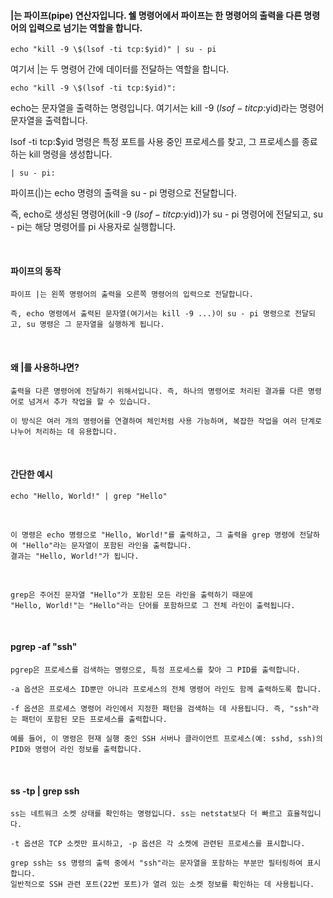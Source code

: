 #### |는 파이프(pipe) 연산자입니다. 쉘 명령어에서 파이프는 한 명령어의 출력을 다른 명령어의 입력으로 넘기는 역할을 합니다.

```
echo "kill -9 \$(lsof -ti tcp:$yid)" | su - pi
```
여기서 |는 두 명령어 간에 데이터를 전달하는 역할을 합니다.
```
echo "kill -9 \$(lsof -ti tcp:$yid)":
```
echo는 문자열을 출력하는 명령입니다. 여기서는 kill -9 $(lsof -ti tcp:$yid)라는 명령어 문자열을 출력합니다.

lsof -ti tcp:$yid 명령은 특정 포트를 사용 중인 프로세스를 찾고, 그 프로세스를 종료하는 kill 명령을 생성합니다.
```
| su - pi:
```
파이프(|)는 echo 명령의 출력을 su - pi 명령으로 전달합니다.

즉, echo로 생성된 명령어(kill -9 $(lsof -ti tcp:$yid))가 su - pi 명령어에 전달되고, su - pi는 해당 명령어를 pi 사용자로 실행합니다.

<br>

#### 파이프의 동작
```
파이프 |는 왼쪽 명령어의 출력을 오른쪽 명령어의 입력으로 전달합니다.

즉, echo 명령에서 출력된 문자열(여기서는 kill -9 ...)이 su - pi 명령으로 전달되고, su 명령은 그 문자열을 실행하게 됩니다.
```

<br>

#### 왜 |를 사용하냐면?
```
출력을 다른 명령어에 전달하기 위해서입니다. 즉, 하나의 명령어로 처리된 결과를 다른 명령어로 넘겨서 추가 작업을 할 수 있습니다.

이 방식은 여러 개의 명령어를 연결하여 체인처럼 사용 가능하며, 복잡한 작업을 여러 단계로 나누어 처리하는 데 유용합니다.
```

<br>

#### 간단한 예시
```
echo "Hello, World!" | grep "Hello"
```

<br>

```
이 명령은 echo 명령으로 "Hello, World!"를 출력하고, 그 출력을 grep 명령에 전달하여 "Hello"라는 문자열이 포함된 라인을 출력합니다.
결과는 "Hello, World!"가 됩니다.
```

<br>

```
grep은 주어진 문자열 "Hello"가 포함된 모든 라인을 출력하기 때문에
"Hello, World!"는 "Hello"라는 단어를 포함하므로 그 전체 라인이 출력됩니다.
```

<br>

#### pgrep -af "ssh"

```
pgrep은 프로세스를 검색하는 명령으로, 특정 프로세스를 찾아 그 PID를 출력합니다.

-a 옵션은 프로세스 ID뿐만 아니라 프로세스의 전체 명령어 라인도 함께 출력하도록 합니다.

-f 옵션은 프로세스 명령어 라인에서 지정한 패턴을 검색하는 데 사용됩니다. 즉, "ssh"라는 패턴이 포함된 모든 프로세스를 출력합니다.

예를 들어, 이 명령은 현재 실행 중인 SSH 서버나 클라이언트 프로세스(예: sshd, ssh)의 PID와 명령어 라인 정보를 출력합니다.
```

<br>

#### ss -tp | grep ssh

```
ss는 네트워크 소켓 상태를 확인하는 명령입니다. ss는 netstat보다 더 빠르고 효율적입니다.

-t 옵션은 TCP 소켓만 표시하고, -p 옵션은 각 소켓에 관련된 프로세스를 표시합니다.

grep ssh는 ss 명령의 출력 중에서 "ssh"라는 문자열을 포함하는 부분만 필터링하여 표시합니다.
일반적으로 SSH 관련 포트(22번 포트)가 열려 있는 소켓 정보를 확인하는 데 사용됩니다.
```


